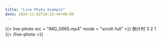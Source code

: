 ```yaml
---
title: "Live Photo Example"
date: 2024-11-02T16:15:44+08:00
---
```


<!--
{{< resources-list >}}
-->

<!--more-->
{{< live-photo src = "IMG_0665.mp4" mode = "scroll-full" >}}
倒计时
3
2
1
{{< /live-photo >}}


<!--

{{< live-photo src="IMG_0665.mp4" mode="click" />}}

{{< live-photo src="IMG_0665.mp4" mode="loop" />}}

{{< video src="IMG_0665." >}}

{{< video src="IMG_0665_timecode.mp4" controls="false" preload="auto" autoplay="true" loop="true" muted="true" >}}
-->
